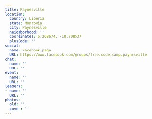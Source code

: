 ```yaml
---
title: Paynesville
location:
  country: Liberia
  state: Monrovia
  city: Paynesville
  neighborhood: ''
  coordinates: 6.268674, -10.708537
  plusCode: ''
social:
  name: Facebook page
  URL: https://www.facebook.com/groups/free.code.camp.paynesville
chat:
  name: ''
  URL: ''
event:
  name: ''
  URL: ''
leaders:
- name: ''
  URL: ''
photos:
  old: ''
  cover: ''
---
```

